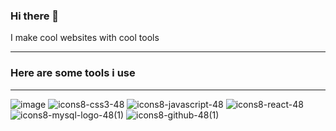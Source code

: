 ### Hi there 👋
I make cool websites with cool tools
<hr></hr>

### Here are some tools i use

<hr></hr>

![image](https://user-images.githubusercontent.com/102983970/223444248-833e5ff3-cfbe-46b6-853b-a950a433ac9a.png)
![icons8-css3-48](https://user-images.githubusercontent.com/102983970/223444542-1af945c7-c34a-46e2-9d96-30ab91670dae.png)
![icons8-javascript-48](https://user-images.githubusercontent.com/102983970/223444659-5d1d984f-8f91-421b-9f7c-fb50c6e24eeb.png)
![icons8-react-48](https://user-images.githubusercontent.com/102983970/223444808-6c98e386-d625-49c1-961a-857df9d7f910.png)
![icons8-mysql-logo-48(1)](https://user-images.githubusercontent.com/102983970/223445631-ba6dea42-ed9a-45b7-b0fd-5b98f9a3f50e.png)
![icons8-github-48(1)](https://user-images.githubusercontent.com/102983970/223445723-e5af152c-8906-4446-9c27-f74729695da8.png)
